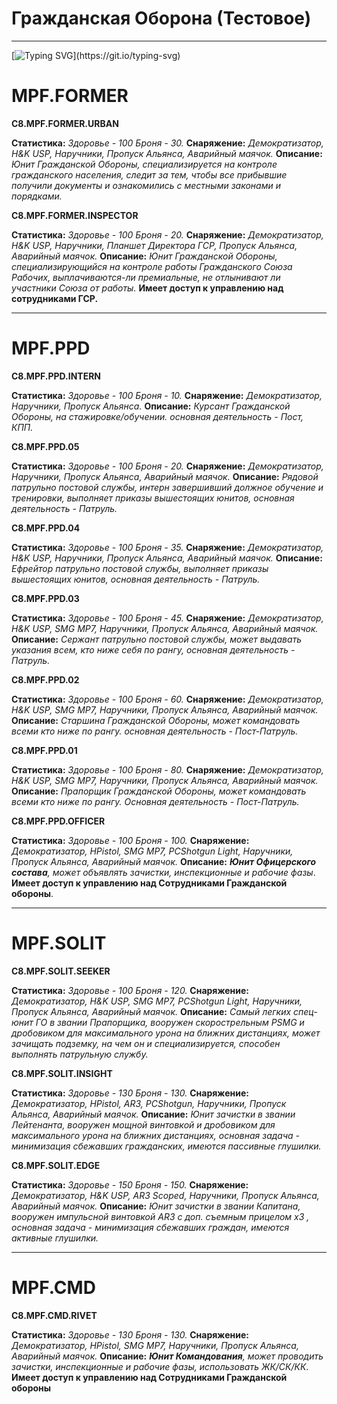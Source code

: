 # Гражданская Оборона (Тестовое)

****
[![Typing SVG](https://readme-typing-svg.herokuapp.com?duration=9000&center=true&vCenter=true&width=1500&lines=%D0%A4%D1%80%D0%B0%D0%BA%D1%86%D0%B8%D1%8F+%D0%B5%D1%89%D0%B5+%D0%B4%D0%BE%D1%80%D0%B0%D0%B1%D0%B0%D1%82%D1%8B%D0%B2%D0%B0%D0%B5%D1%82%D1%81%D1%8F.)](https://git.io/typing-svg)

# **MPF.FORMER**

**C8.MPF.FORMER.URBAN** 

**Статистика:** _Здоровье - 100_ _Броня - 30._ **Снаряжение:** _Демократизатор,_ _H&K USP,_ _Наручники,_ _Пропуск Альянса,_ _Аварийный маячок._ **Описание:** _Юнит Гражданской Обороны, специализируется на контроле гражданского населения, следит за тем, чтобы все прибывшие получили документы и ознакомились с местными законами и порядками._

**C8.MPF.FORMER.INSPECTOR**

**Статистика:** _Здоровье - 100_ _Броня - 20._ **Снаряжение:** _Демократизатор,_ _H&K USP,_ _Наручники,_ _Планшет Директора ГСР,_ _Пропуск Альянса,_ _Аварийный маячок._ **Описание:** _Юнит Гражданской Обороны, специализирующийся на контроле работы Гражданского Союза Рабочих, выплачиваются-ли премиальные, не отлынивают ли участники Союза от работы._ **Имеет доступ к управлению над сотрудниками ГСР.**

****

# **MPF.PPD**

**C8.MPF.PPD.INTERN**

**Статистика:** _Здоровье - 100_ _Броня - 10._ **Снаряжение:** _Демократизатор,_ _Наручники,_ _Пропуск Альянса._ **Описание:** _Курсант Гражданской Обороны, на стажировке/обучении. основная деятельность - Пост, КПП._

**C8.MPF.PPD.05**

**Статистика:** _Здоровье - 100_ _Броня - 20._ **Снаряжение:** _Демократизатор,_ _Наручники,_ _Пропуск Альянса,_ _Аварийный маячок._ **Описание:** _Рядовой патрульно постовой службы, интерн завершивший должное обучение и тренировки, выполняет приказы вышестоящих юнитов, основная деятельность - Патруль._

**C8.MPF.PPD.04**

**Статистика:** _Здоровье - 100_ _Броня - 35._ **Снаряжение:** _Демократизатор,_ _H&K USP,_ _Наручники,_ _Пропуск Альянса,_ _Аварийный маячок._ **Описание:** _Ефрейтор патрульно постовой службы, выполняет приказы вышестоящих юнитов, основная деятельность - Патруль._

**C8.MPF.PPD.03**

**Статистика:** _Здоровье - 100_ _Броня - 45._ **Снаряжение:** _Демократизатор,_ _H&K USP,_ _SMG MP7,_ _Наручники,_ _Пропуск Альянса,_ _Аварийный маячок._ **Описание:** _Сержант патрульно постовой службы, может выдавать указания всем, кто ниже себя по рангу, основная деятельность - Патруль._

**C8.MPF.PPD.02**

**Статистика:** _Здоровье - 100_ _Броня - 60._ **Снаряжение:** _Демократизатор,_ _H&K USP,_ _SMG MP7,_ _Наручники,_ _Пропуск Альянса,_ _Аварийный маячок._ **Описание:** _Старшина Гражданской Обороны, может командовать всеми кто ниже по рангу. основная деятельность - Пост-Патруль._

**C8.MPF.PPD.01**

**Статистика:** _Здоровье - 100_ _Броня - 80._ **Снаряжение:** _Демократизатор,_ _H&K USP,_ _SMG MP7,_ _Наручники,_ _Пропуск Альянса,_ _Аварийный маячок._ **Описание:** _Прапорщик Гражданской Обороны, может командовать всеми кто ниже по рангу. Основная деятельность - Пост-Патруль._

**С8.MPF.PPD.OFFICER**

**Статистика:** _Здоровье - 100_ _Броня - 100._ **Снаряжение:** _Демократизатор,_ _HPistol,_ _SMG MP7,_ _PCShotgun Light,_ _Наручники,_ _Пропуск Альянса,_ _Аварийный маячок._ **Описание:** _**Юнит Офицерского состава**, может объявлять зачистки, инспекционные и рабочие фазы_. **Имеет доступ к управлению над Сотрудниками Гражданской обороны**.

****

# **MPF.SOLIT**

**С8.MPF.SOLIT.SEEKER**

**Статистика:** _Здоровье - 100_ _Броня - 120._ **Снаряжение:** _Демократизатор,_ _H&K USP,_ _SMG MP7,_ _PCShotgun Light,_ _Наручники,_ _Пропуск Альянса,_ _Аварийный маячок._ **Описание:** _Самый легких спец-юнит ГО в звании Прапорщика, вооружен скорострельным PSMG и дробовиком для максимального урона на ближних дистанциях, может зачищать подземку, на чем он и специализируется, способен выполнять патрульную службу._

**С8.MPF.SOLIT.INSIGHT**

**Статистика:** _Здоровье - 130_ _Броня - 130._  **Снаряжение:** _Демократизатор,_ _HPistol,_ _AR3,_ _PCShotgun,_ _Наручники,_ _Пропуск Альянса,_ _Аварийный маячок._ **Описание:** _Юнит зачистки в звании Лейтенанта, вооружен мощной винтовкой и дробовиком для максимального урона на ближних дистанциях, основная задача - минимизация сбежавших гражданских, имеются пассивные глушилки._

**С8.MPF.SOLIT.EDGE**

**Статистика:** _Здоровье - 150_ _Броня - 150._  **Снаряжение:** _Демократизатор,_ _H&K USP,_ _AR3 Scoped,_ _Наручники,_ _Пропуск Альянса,_ _Аварийный маячок._ 
**Описание:** _Юнит зачистки в звании Капитана, вооружен импульсной винтовкой AR3 с доп. съемным прицелом x3 , основная задача - минимизация сбежавших граждан, имеются активные глушилки._

****

# **MPF.CMD**

**C8.MPF.CMD.RIVET**

**Статистика:** _Здоровье - 130_ _Броня - 130._ **Снаряжение:** _Демократизатор,_ _HPistol,_ _SMG MP7,_ _Наручники,_ _Пропуск Альянса,_ _Аварийный маячок._ **Описание:** _**Юнит Командования**, может проводить зачистки, инспекционные и рабочие фазы, использовать ЖК/СК/КК_. **Имеет доступ к управлению над Сотрудниками Гражданской обороны**
